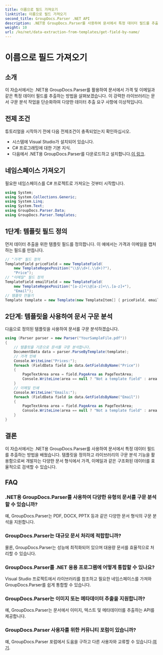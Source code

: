 ```yaml
---
title: 이름으로 필드 가져오기
linktitle: 이름으로 필드 가져오기
second_title: GroupDocs.Parser .NET API
description: .NET용 GroupDocs.Parser를 사용하여 문서에서 특정 데이터 필드를 추출하는 방법을 알아보세요. 코드 예제가 포함된 단계별 가이드입니다.
weight: 10
url: /ko/net/data-extraction-from-templates/get-field-by-name/
---
```


# 이름으로 필드 가져오기

## 소개
이 자습서에서는 .NET용 GroupDocs.Parser를 활용하여 문서에서 가격 및 이메일과 같은 특정 데이터 필드를 추출하는 방법을 살펴보겠습니다. 이 강력한 라이브러리는 문서 구문 분석 작업을 단순화하여 다양한 데이터 추출 요구 사항에 이상적입니다.
## 전제 조건
튜토리얼을 시작하기 전에 다음 전제조건이 충족되었는지 확인하십시오.
- 시스템에 Visual Studio가 설치되어 있습니다.
- C# 프로그래밍에 대한 기본 지식.
-  다음에서 .NET용 GroupDocs.Parser를 다운로드하고 설치합니다.[이 링크](https://releases.groupdocs.com/parser/net/).

## 네임스페이스 가져오기
필요한 네임스페이스를 C# 프로젝트로 가져오는 것부터 시작합니다.
```csharp
using System;
using System.Collections.Generic;
using System.Linq;
using System.Text;
using GroupDocs.Parser.Data;
using GroupDocs.Parser.Templates;
```
## 1단계: 템플릿 필드 정의
먼저 데이터 추출을 위한 템플릿 필드를 정의합니다. 이 예에서는 가격과 이메일을 캡처하는 필드를 만듭니다.
```csharp
// "가격" 필드 정의
TemplateField priceField = new TemplateField(
    new TemplateRegexPosition("\\$\\d+(.\\d+)?"),
    "Price");
// "이메일" 필드 정의
TemplateField emailField = new TemplateField(
    new TemplateRegexPosition("[a-z]+\\@[a-z]+\\.[a-z]+"),
    "Email");
// 템플릿 만들기
Template template = new Template(new TemplateItem[] { priceField, emailField });
```
## 2단계: 템플릿을 사용하여 문서 구문 분석
다음으로 정의된 템플릿을 사용하여 문서를 구문 분석하겠습니다.
```csharp
using (Parser parser = new Parser("YourSampleFile.pdf"))
{
    // 템플릿을 기준으로 문서를 구문 분석합니다.
    DocumentData data = parser.ParseByTemplate(template);
    // 가격 인쇄
    Console.WriteLine("Prices:");
    foreach (FieldData field in data.GetFieldsByName("Price"))
    {
        PageTextArea area = field.PageArea as PageTextArea;
        Console.WriteLine(area == null ? "Not a template field" : area.Text);
    }
    // 이메일 인쇄
    Console.WriteLine("Emails:");
    foreach (FieldData field in data.GetFieldsByName("Email"))
    {
        PageTextArea area = field.PageArea as PageTextArea;
        Console.WriteLine(area == null ? "Not a template field" : area.Text);
    }
}
```

## 결론
이 자습서에서는 .NET용 GroupDocs.Parser를 사용하여 문서에서 특정 데이터 필드를 추출하는 방법을 배웠습니다. 템플릿을 정의하고 라이브러리의 구문 분석 기능을 활용함으로써 개발자는 다양한 문서 형식에서 가격, 이메일과 같은 구조화된 데이터를 효율적으로 검색할 수 있습니다.

## FAQ
### .NET용 GroupDocs.Parser를 사용하여 다양한 유형의 문서를 구문 분석할 수 있습니까?
예, GroupDocs.Parser는 PDF, DOCX, PPTX 등과 같은 다양한 문서 형식의 구문 분석을 지원합니다.
### GroupDocs.Parser는 대규모 문서 처리에 적합합니까?
물론, GroupDocs.Parser는 성능에 최적화되어 있으며 대용량 문서를 효율적으로 처리할 수 있습니다.
### GroupDocs.Parser를 .NET 응용 프로그램에 어떻게 통합할 수 있나요?
Visual Studio 프로젝트에서 라이브러리를 참조하고 필요한 네임스페이스를 가져와 GroupDocs.Parser를 쉽게 통합할 수 있습니다.
### GroupDocs.Parser는 이미지 또는 메타데이터 추출을 지원합니까?
예, GroupDocs.Parser는 문서에서 이미지, 텍스트 및 메타데이터를 추출하는 API를 제공합니다.
### GroupDocs.Parser 사용자를 위한 커뮤니티 포럼이 있습니까?
 예, GroupDocs.Parser 포럼에서 도움을 구하고 다른 사용자와 교류할 수 있습니다.[여기](https://forum.groupdocs.com/c/parser/17).
